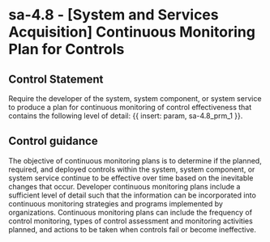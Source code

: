 # sa-4.8 - \[System and Services Acquisition\] Continuous Monitoring Plan for Controls

## Control Statement

Require the developer of the system, system component, or system service to produce a plan for continuous monitoring of control effectiveness that contains the following level of detail: {{ insert: param, sa-4.8_prm_1 }}.

## Control guidance

The objective of continuous monitoring plans is to determine if the planned, required, and deployed controls within the system, system component, or system service continue to be effective over time based on the inevitable changes that occur. Developer continuous monitoring plans include a sufficient level of detail such that the information can be incorporated into continuous monitoring strategies and programs implemented by organizations. Continuous monitoring plans can include the frequency of control monitoring, types of control assessment and monitoring activities planned, and actions to be taken when controls fail or become ineffective.
